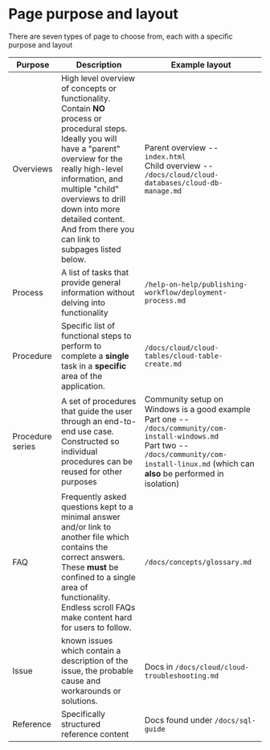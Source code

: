 # Page purpose and layout

There are seven types of page to choose from, each with a specific purpose and layout

| Purpose | Description | Example layout |
|---|---|---|
| Overviews | High level overview of concepts or functionality. Contain **NO** process or procedural steps. Ideally you will have a "parent" overview for the really high-level information, and multiple "child" overviews to drill down into more detailed content. And from there you can link to subpages listed below. | Parent overview -- `index.html`<br/> Child overview -- `/docs/cloud/cloud-databases/cloud-db-manage.md` |
| Process | A list of tasks that provide general information without delving into functionality | `/help-on-help/publishing-workflow/deployment-process.md` |
| Procedure | Specific list of functional steps to perform to complete a **single** task in a **specific** area of the application. | `/docs/cloud/cloud-tables/cloud-table-create.md` |
| Procedure series | A set of procedures that guide the user through an end-to-end use case. Constructed so individual procedures can be reused for other purposes | Community setup on Windows is a good example<br/> Part one -- `/docs/community/com-install-windows.md`<br/> Part two -- `/docs/community/com-install-linux.md` (which can **also** be performed in isolation) |
| FAQ | Frequently asked questions kept to a minimal answer and/or link to another file which contains the correct answers. These **must** be confined to a single area of functionality. Endless scroll FAQs make content hard for users to follow. | `/docs/concepts/glossary.md` |
| Issue | known issues which contain a description of the issue, the probable cause and workarounds or solutions. | Docs in `/docs/cloud/cloud-troubleshooting.md` |
| Reference | Specifically structured reference content | Docs found under `/docs/sql-guide` |
